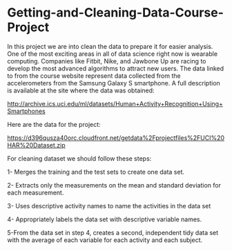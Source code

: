 # Getting-and-Cleaning-Data-Course-Project

In this project we are into clean the data to prepare it for easier analysis. 
One of the most exciting areas in all of data science right now is wearable computing. Companies like Fitbit, Nike, and Jawbone Up are racing to develop the most advanced algorithms to attract new users. The data linked to from the course website represent data collected from the accelerometers from the Samsung Galaxy S smartphone. A full description is available at the site where the data was obtained:

http://archive.ics.uci.edu/ml/datasets/Human+Activity+Recognition+Using+Smartphones

Here are the data for the project:

https://d396qusza40orc.cloudfront.net/getdata%2Fprojectfiles%2FUCI%20HAR%20Dataset.zip

For cleaning dataset we should follow these steps:

1- Merges the training and the test sets to create one data set.

2- Extracts only the measurements on the mean and standard deviation for each measurement. 

3- Uses descriptive activity names to name the activities in the data set

4- Appropriately labels the data set with descriptive variable names. 

5-From the data set in step 4, creates a second, independent tidy data set with the average of each variable for each activity and each subject.



